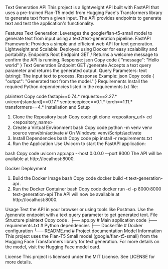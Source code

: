 Text Generation API
This project is a lightweight API built with FastAPI that uses a pre-trained Flan-T5 model from Hugging Face's Transformers library to generate text from a given input. The API provides endpoints to generate text and test the application's functionality.

Features
Text Generation: Leverages the google/flan-t5-small model to generate text from input using a text2text-generation pipeline.
FastAPI Framework: Provides a simple and efficient web API for text generation.
Lightweight and Scalable: Deployed using Docker for easy scalability and portability.
Endpoints
Root Endpoint
GET /
Returns a welcome message to confirm the API is running.
Response:
json
Copy code
{
  "message": "Hello world"
}
Text Generation Endpoint
GET /generate
Accepts a text query parameter and returns the generated output.
Query Parameters:
text (string): The input text to process.
Response Example:
json
Copy code
{
  "output": "Generated text from the model."
}
Requirements
Install the required Python dependencies listed in the requirements.txt file:

plaintext
Copy code
fastapi==0.74.*
requests==2.27.*
uvicorn[standard]==0.17.*
sentencepiece==0.1.*
torch==1.11.*
transformers==4.*
Installation and Setup
1. Clone the Repository
bash
Copy code
git clone <repository_url>
cd <repository_name>
2. Create a Virtual Environment
bash
Copy code
python -m venv venv
source venv/bin/activate  # On Windows: venv\Scripts\activate
3. Install Dependencies
bash
Copy code
pip install -r requirements.txt
4. Run the Application
Use Uvicorn to start the FastAPI application:

bash
Copy code
uvicorn app:app --host 0.0.0.0 --port 8000
The API will be available at http://localhost:8000.

Docker Deployment
1. Build the Docker Image
bash
Copy code
docker build -t text-generation-api .
2. Run the Docker Container
bash
Copy code
docker run -d -p 8000:8000 text-generation-api
The API will now be available at http://localhost:8000.

Usage
Test the API in your browser or using tools like Postman.
Use the /generate endpoint with a text query parameter to get generated text.
File Structure
plaintext
Copy code
.
├── app.py                # Main application code
├── requirements.txt      # Python dependencies
├── Dockerfile            # Docker configuration
└── README.md             # Project documentation
Model Information
This project uses the Flan-T5 Small model (google/flan-t5-small) from the Hugging Face Transformers library for text generation. For more details on the model, visit the Hugging Face model card.

License
This project is licensed under the MIT License. See LICENSE for more details.